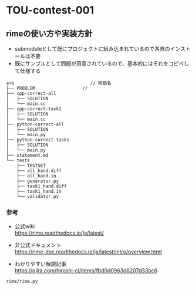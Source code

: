 
# TOU-contest-001

## rimeの使い方や実装方針
* submoduleとして既にプロジェクトに組み込まれているので各自のインストールは不要
* 既にサンプルとして問題が用意されているので、基本的にはそれをコピペして仕様する
```
a+b                             // 問題名
├── PROBLEM                  // 
├── cpp-correct-all
│   ├── SOLUTION
│   └── main.cc
├── cpp-correct-task1
│   ├── SOLUTION
│   └── main.cc
├── python-correct-all
│   ├── SOLUTION
│   └── main.py
├── python-correct-task1
│   ├── SOLUTION
│   └── main.py
├── statement.md
└── tests
    ├── TESTSET
    ├── all_hand.diff
    ├── all_hand.in
    ├── generator.py
    ├── task1_hand.diff
    ├── task1_hand.in
    └── validator.py
```
### 参考

* 公式wiki  
https://rime.readthedocs.io/ja/latest/

* 非公式ドキュメント  
https://rime-doc.readthedocs.io/ja/latest/intro/overview.html


* わかりやすい解説記事  
https://qiita.com/hiroshi-cl/items/fbd0d0963d8207d33bc6

```
rime/rime.py
```
